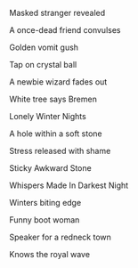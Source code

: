 Masked stranger revealed

A once-dead friend convulses

Golden vomit gush


Tap on crystal ball

A newbie wizard fades out

White tree says Bremen


Lonely Winter Nights

A hole within a soft stone

Stress released with shame


Sticky Awkward Stone

Whispers Made In Darkest Night

Winters biting edge


Funny boot woman

Speaker for a redneck town

Knows the royal wave

